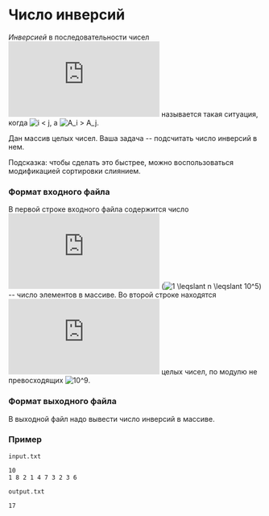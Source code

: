 # Число инверсий

*Инверсией* в последовательности чисел ![A](https://latex.codecogs.com/svg.latex?A) называется такая ситуация, когда ![i < j](https://latex.codecogs.com/svg.latex?i<j), а ![A_i > A_j](https://latex.codecogs.com/svg.latex?A_i>A_j).

Дан массив целых чисел.  Ваша задача -- подсчитать число инверсий в нем.

Подсказка: чтобы сделать это быстрее, можно воспользоваться модификацией сортировки слиянием.

### Формат входного файла

В первой строке входного файла содержится число ![n](https://latex.codecogs.com/svg.latex?n) (![1 \leqslant n \leqslant 10^5](https://latex.codecogs.com/svg.latex?1%20\leqslant%20n%20\leqslant%2010^5)) -- число элементов в массиве.  Во второй строке находятся ![n](https://latex.codecogs.com/svg.latex?n) целых чисел, по модулю не превосходящих ![10^9](https://latex.codecogs.com/svg.latex?10^9).

### Формат выходного файла

В выходной файл надо вывести число инверсий в массиве.

### Пример

`input.txt`
```
10
1 8 2 1 4 7 3 2 3 6
```

`output.txt`
```
17
```

